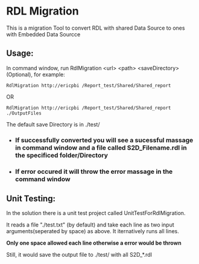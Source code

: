 # RDL Migration
This is a migration Tool to convert RDL with shared Data Source to ones with Embedded Data Sourcce

## Usage:

In command window, run RdlMigration \<url> \<path> \<saveDirectory>(Optional), for example:
    
    RdlMigration http://ericpbi /Report_test/Shared/Shared_report

OR

    RdlMigration http://ericpbi /Report_test/Shared/Shared_report ./OutputFiles

The default save Directory is in ./test/

* ### If successfully converted you will see a sucessful massage in command window and a file called **S2D_Filename.rdl** in the specificed folder/Directory

* ### If error occured it will throw the error massage in the command window


## Unit Testing:

In the solution there is a unit test project called UnitTestForRdlMigration.

It reads a file  "./test.txt" (by default) and take each line as two input arguments(seperated by space) as above. It iternatively runs all lines.

 **Only one space allowed each line otherwise a error would be thrown**

Still, it would save the output file to ./test/ with all S2D_*.rdl



